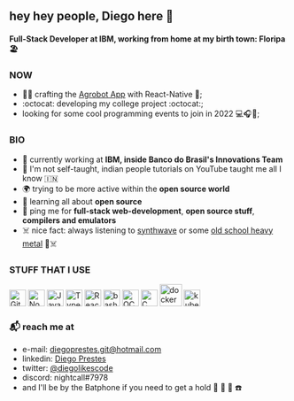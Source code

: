 ## hey hey people, Diego here 👾

#### Full-Stack Developer at IBM, working from home at my birth town: Floripa 🏖️

### NOW

- 🌽🌱 crafting the [Agrobot App](https://www.bb.com.br/pbb/pagina-inicial/agronegocios/agronegocio---produtos-e-servicos/aplicativos-agro/agrobot#/) with React-Native 🍑;
- :octocat: developing my college project :octocat:;
- looking for some cool programming events to join in 2022 💻🎧📕;

### BIO

- 🏢 currently working at **IBM, inside Banco do Brasil's Innovations Team**
- 🤔 I'm not self-taught, indian people tutorials on YouTube taught me all I know 🇮🇳
- 🌍 trying to be more active within the **open source world**
- 🌱 learning all about **open source**
- 💬 ping me for **full-stack web-development**, **open source stuff**, **compilers and emulators**
- ☠️ nice fact: always listening to [synthwave](https://open.spotify.com/playlist/4IZQI4bDH0XozhY977QzfG?si=2237bc197adb453b) or some [old school heavy metal](https://open.spotify.com/playlist/6Bhs6vLGVW0mauk2jwhBGR?si=78a9d08046f7494f) 👾☠️

### STUFF THAT I USE

<div align="left">
  <img alt="Git" width="30px" src="https://www.vectorlogo.zone/logos/git-scm/git-scm-icon.svg">
  <img alt="NodeJS" width="30px" src="https://camo.githubusercontent.com/288cace72126df58aaeaa75627898785885858d54b03cb15ea3353a515642204/68747470733a2f2f7777772e766563746f726c6f676f2e7a6f6e652f6c6f676f732f6e6f64656a732f6e6f64656a732d69636f6e2e737667">
  <img alt="Javascript" width="30px" src="https://upload.wikimedia.org/wikipedia/commons/thumb/9/99/Unofficial_JavaScript_logo_2.svg/1200px-Unofficial_JavaScript_logo_2.svg.png">
  <img alt="Typescript" width="30px" src="https://www.vectorlogo.zone/logos/typescriptlang/typescriptlang-icon.svg">
  <img  alt="React" width="30px" src="https://www.vectorlogo.zone/logos/reactjs/reactjs-icon.svg">
  <img alt="bash script" width="30px" src="https://fiverr-res.cloudinary.com/t_main1,q_auto,f_auto/gigs/104330715/original/cb963e50fcd1b69aafb9ffa3bf2f6e83d9a905ac.png">
  <img alt="OCaml" width="30px" src="https://symbols.getvecta.com/stencil_90/6_ocaml-icon.50081e3cb9.svg">
  <img alt="C" width="30px" src="https://upload.wikimedia.org/wikipedia/commons/thumb/1/18/C_Programming_Language.svg/695px-C_Programming_Language.svg.png">
  <img alt="docker" width="40px" src="https://www.docker.com/wp-content/uploads/2022/03/Moby-logo.png">
  <img alt="kubernetes" width="30px" src="https://sdtimes.com/wp-content/uploads/2017/01/0118.sdt-kubernetes.png">
</div>

### :mailbox_with_mail: reach me at

- e-mail: diegoprestes.git@hotmail.com
- linkedin: [Diego Prestes](https://www.linkedin.com/in/diegoprestesgit/)
- twitter: [@diegolikescode](https://twitter.com/diegolikescode)
- discord: nightcall#7978
- and I'll be by the Batphone if you need to get a hold :movie_camera: :vhs: 🦇 ☎️
 
